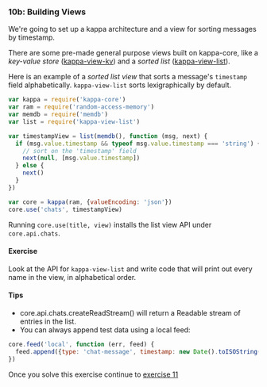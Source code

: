 ### 10b: Building Views

We're going to set up a kappa architecture and a view for sorting messages by timestamp.

There are some pre-made general purpose views built on kappa-core, like a *key-value store* ([kappa-view-kv](https://github.com/noffle/kappa-view-kv)) and a *sorted list* ([kappa-view-list](https://github.com/noffle/kappa-view-list)).

Here is an example of a *sorted list view* that sorts a message's `timestamp` field alphabetically. `kappa-view-list` sorts lexigraphically by default.

```js
var kappa = require('kappa-core')
var ram = require('random-access-memory')
var memdb = require('memdb')
var list = require('kappa-view-list')

var timestampView = list(memdb(), function (msg, next) {
  if (msg.value.timestamp && typeof msg.value.timestamp === 'string') {
    // sort on the 'timestamp' field
    next(null, [msg.value.timestamp])
  } else {
    next()
  }
})

var core = kappa(ram, {valueEncoding: 'json'})
core.use('chats', timestampView)
```

Running `core.use(title, view)` installs the list view API under `core.api.chats`.

#### Exercise

Look at the API for `kappa-view-list` and write code that will print out every name in the view, in alphabetical order.

#### Tips

- core.api.chats.createReadStream() will return a Readable stream of entries in the list.
- You can always append test data using a local feed:

```js
core.feed('local', function (err, feed) {
  feed.append({type: 'chat-message', timestamp: new Date().toISOString() })
})
```

Once you solve this exercise continue to [exercise 11](11.html)
